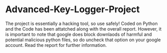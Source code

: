 # Advanced-Key-Logger-Project
The project is essentially a hacking tool, so use safely!
Coded on Python and the Code has been attatched along with the overall report. However, it is important to note that google does block downlaods of harmful and potential malicious python files, so do uncheck that option on your google account.
Read the report for further information.
